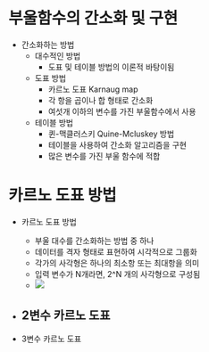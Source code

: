 # 부울함수의 간소화 및 구현
- 간소화하는 방법
	- 대수적인 방법
		- 도표 및 테이블 방법의 이론적 바탕이됨
	- 도표 방법
		- 카르노 도표 Karnaug map
		- 각 항을 곱이나 합 형태로 간소화
		- 여섯개 이하의 변수를 가진 부울함수에서 사용
	- 테이블 방법
		- 퀸-맥클러스키 Quine-Mcluskey 방법
		- 테이블을 사용하여 간소화 알고리즘을 구현
		- 많은 변수를 가진 부울 함수에 적합
# 카르노 도표 방법
- 카르노 도표 방법
	- 부울 대수를 간소화하는 방법 중 하나
	- 데이터를 격자 형태로 표현하여 시각적으로 그룹화
	- 각가의 사각형은 하나의 최소항 또는 최대항을 의미
	- 입력 변수가 N개라면, 2^N 개의 사각형으로 구성됨
	- ![](https://i.imgur.com/GTHnZVz.png)

- 2변수 카르노 도표
	- 
- 3변수 카르노 도표
